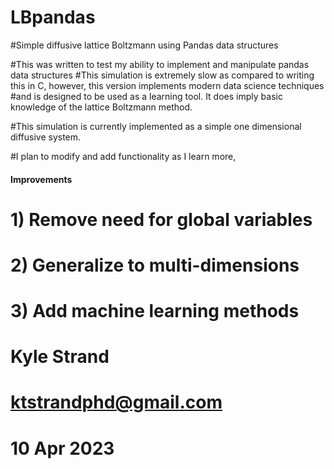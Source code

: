 # LBpandas

#Simple diffusive lattice Boltzmann using Pandas data structures

#This was written to test my ability to implement and manipulate pandas data structures
#This simulation is extremely slow as compared to writing this in C, however, this version implements modern data science techniques
#and is designed to be used as a learning tool. It does imply basic knowledge of the lattice Boltzmann method.

#This simulation is currently implemented as a simple one dimensional diffusive system.

#I plan to modify and add functionality as I learn more,

#### Improvements ####
# 1) Remove need for global variables
# 2) Generalize to multi-dimensions
# 3) Add machine learning methods

# Kyle Strand
# ktstrandphd@gmail.com
# 10 Apr 2023
